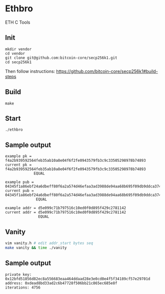 # Ethbro

ETH C Tools

## Init

    mkdir vendor
    cd vendor
    git clone git@github.com:bitcoin-core/secp256k1.git
    cd secp256k1

Then follow instructions: <https://github.com/bitcoin-core/secp256k1#build-steps>

## Build

    make

## Start

    ./ethbro

## Sample output

    example pk = f4a2b939592564feb35ab10a8e04f6f2fe0943579fb3c9c33505298978b74893
    current pk = f4a2b939592564feb35ab10a8e04f6f2fe0943579fb3c9c33505298978b74893
                 EQUAL

    example pub = 04345f1a86ebf24a6dbeff80f6a2a574d46efaa3ad3988de94aa68b695f09db9ddca37439f99548da0a1fe4acf4721a945a599a5d789c18a06b20349e803fdbbe3
    current pub = 04345f1a86ebf24a6dbeff80f6a2a574d46efaa3ad3988de94aa68b695f09db9ddca37439f99548da0a1fe4acf4721a945a599a5d789c18a06b20349e803fdbbe3
                  EQUAL

    example addr = d5e099c71b797516c10ed0f0d895f429c2781142
    current addr = d5e099c71b797516c10ed0f0d895f429c2781142
                   EQUAL

## Vanity

```bash
vim vanity.h # edit addr_start bytes seq
make vanity && time ./vanity
```

## Sample output

    private key: 0x12bfd51856d82ec8a556683eaa464ddaad28e3e0cd0e4f5f34189cf57e29701d
    address: 0xdead8bd33ad2c6b47728f506bb21c865ec685e8f
    iterations: 4756
